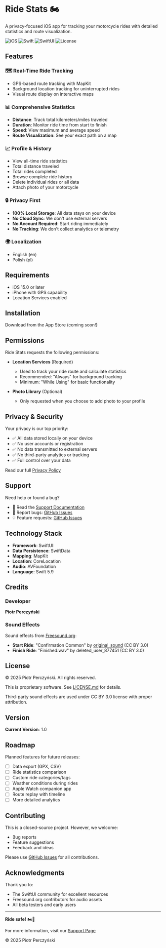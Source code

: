 # Ride Stats 🏍️

A privacy-focused iOS app for tracking your motorcycle rides with detailed statistics and route visualization.

![iOS](https://img.shields.io/badge/iOS-15.0+-blue.svg)
![Swift](https://img.shields.io/badge/Swift-5.9-orange.svg)
![SwiftUI](https://img.shields.io/badge/SwiftUI-3.0+-green.svg)
![License](https://img.shields.io/badge/License-Proprietary-red.svg)

## Features

### 🗺️ Real-Time Ride Tracking
- GPS-based route tracking with MapKit
- Background location tracking for uninterrupted rides
- Visual route display on interactive maps

### 📊 Comprehensive Statistics
- **Distance**: Track total kilometers/miles traveled
- **Duration**: Monitor ride time from start to finish
- **Speed**: View maximum and average speed
- **Route Visualization**: See your exact path on a map

### 📈 Profile & History
- View all-time ride statistics
- Total distance traveled
- Total rides completed
- Browse complete ride history
- Delete individual rides or all data
- Attach photo of your motorcycle

### 🔒 Privacy First
- **100% Local Storage**: All data stays on your device
- **No Cloud Sync**: We don't use external servers
- **No Account Required**: Start riding immediately
- **No Tracking**: We don't collect analytics or telemetry

### 🌍 Localization
- English (en)
- Polish (pl)

## Requirements

- iOS 15.0 or later
- iPhone with GPS capability
- Location Services enabled

## Installation

Download from the App Store (coming soon!)

## Permissions

Ride Stats requests the following permissions:

- **Location Services** (Required)
  - Used to track your ride route and calculate statistics
  - Recommended: "Always" for background tracking
  - Minimum: "While Using" for basic functionality

- **Photo Library** (Optional)
  - Only requested when you choose to add photo to your profile

## Privacy & Security

Your privacy is our top priority:

- ✅ All data stored locally on your device
- ✅ No user accounts or registration
- ✅ No data transmitted to external servers
- ✅ No third-party analytics or tracking
- ✅ Full control over your data

Read our full [Privacy Policy](PRIVACY_POLICY.md)

## Support

Need help or found a bug?

- 📖 Read the [Support Documentation](SUPPORT.md)
- 🐛 Report bugs: [GitHub Issues](https://github.com/repep94/RideStatsSupport/issues)
- 💡 Feature requests: [GitHub Issues](https://github.com/repep94/RideStatsSupport/issues)

## Technology Stack

- **Framework**: SwiftUI
- **Data Persistence**: SwiftData
- **Mapping**: MapKit
- **Location**: CoreLocation
- **Audio**: AVFoundation
- **Language**: Swift 5.9

## Credits

### Developer
**Piotr Perczyński**

### Sound Effects
Sound effects from [Freesound.org](https://freesound.org):

- **Start Ride**: "Confirmation Common" by [original_sound](https://freesound.org/s/366108/) (CC BY 3.0)
- **Finish Ride**: "Finished.wav" by deleted_user_877451 (CC BY 3.0)

## License

© 2025 Piotr Perczyński. All rights reserved.

This is proprietary software. See [LICENSE.md](LICENSE.md) for details.

Third-party sound effects are used under CC BY 3.0 license with proper attribution.

## Version

**Current Version**: 1.0

## Roadmap

Planned features for future releases:
- [ ] Data export (GPX, CSV)
- [ ] Ride statistics comparison
- [ ] Custom ride categories/tags
- [ ] Weather conditions during rides
- [ ] Apple Watch companion app
- [ ] Route replay with timeline
- [ ] More detailed analytics

## Contributing

This is a closed-source project. However, we welcome:
- Bug reports
- Feature suggestions
- Feedback and ideas

Please use [GitHub Issues](https://github.com/repep94/RideStatsSupport/issues) for all contributions.

## Acknowledgments

Thank you to:
- The SwiftUI community for excellent resources
- Freesound.org contributors for audio assets
- All beta testers and early users

---

**Ride safe!** 🏍️💨

For more information, visit our [Support Page](https://github.com/repep94/RideStatsSupport)

© 2025 Piotr Perczyński
